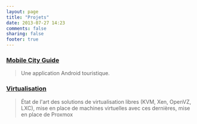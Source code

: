 ```yaml
---
layout: page
title: "Projets"
date: 2013-07-27 14:23
comments: false
sharing: false
footer: true
---
```


### <a href="{{ root_url }}/projets/mobile-city-guide/index.html">Mobile City Guide</a>
> Une application Android touristique.

### <a href="{{ root_url }}/projets/virtualisation/index.html">Virtualisation</a>
> État de l'art des solutions de virtualisation libres (KVM, Xen, OpenVZ, LXC), mise en place de machines virtuelles avec ces dernières, mise en place de Proxmox